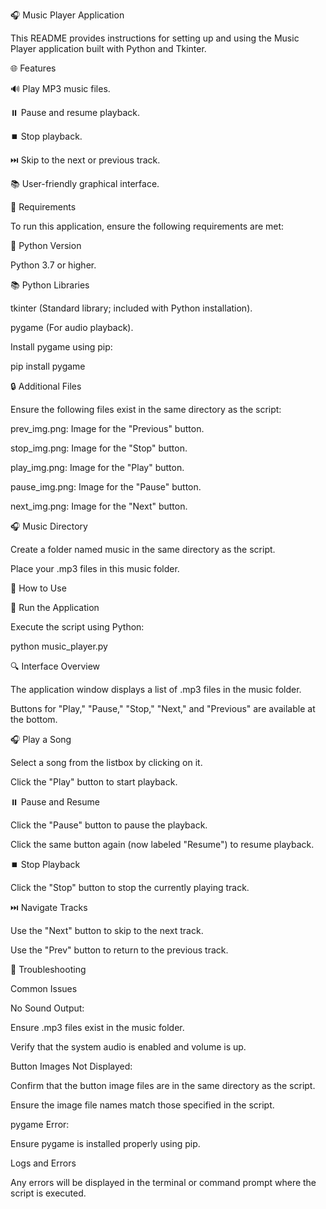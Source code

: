 🎧 Music Player Application

This README provides instructions for setting up and using the Music Player application built with Python and Tkinter.

🌐 Features

🔊 Play MP3 music files.

⏸️ Pause and resume playback.

⏹️ Stop playback.

⏭️ Skip to the next or previous track.

📚 User-friendly graphical interface.

🔧 Requirements

To run this application, ensure the following requirements are met:

🔄 Python Version

Python 3.7 or higher.

📚 Python Libraries

tkinter (Standard library; included with Python installation).

pygame (For audio playback).

Install pygame using pip:

pip install pygame

🔒 Additional Files

Ensure the following files exist in the same directory as the script:

prev_img.png: Image for the "Previous" button.

stop_img.png: Image for the "Stop" button.

play_img.png: Image for the "Play" button.

pause_img.png: Image for the "Pause" button.

next_img.png: Image for the "Next" button.

🎧 Music Directory

Create a folder named music in the same directory as the script.

Place your .mp3 files in this music folder.

🚀 How to Use

🔄 Run the Application

Execute the script using Python:

python music_player.py

🔍 Interface Overview

The application window displays a list of .mp3 files in the music folder.

Buttons for "Play," "Pause," "Stop," "Next," and "Previous" are available at the bottom.

🎧 Play a Song

Select a song from the listbox by clicking on it.

Click the "Play" button to start playback.

⏸️ Pause and Resume

Click the "Pause" button to pause the playback.

Click the same button again (now labeled "Resume") to resume playback.

⏹️ Stop Playback

Click the "Stop" button to stop the currently playing track.

⏭️ Navigate Tracks

Use the "Next" button to skip to the next track.

Use the "Prev" button to return to the previous track.

🚪 Troubleshooting

Common Issues

No Sound Output:

Ensure .mp3 files exist in the music folder.

Verify that the system audio is enabled and volume is up.

Button Images Not Displayed:

Confirm that the button image files are in the same directory as the script.

Ensure the image file names match those specified in the script.

pygame Error:

Ensure pygame is installed properly using pip.

Logs and Errors

Any errors will be displayed in the terminal or command prompt where the script is executed.
